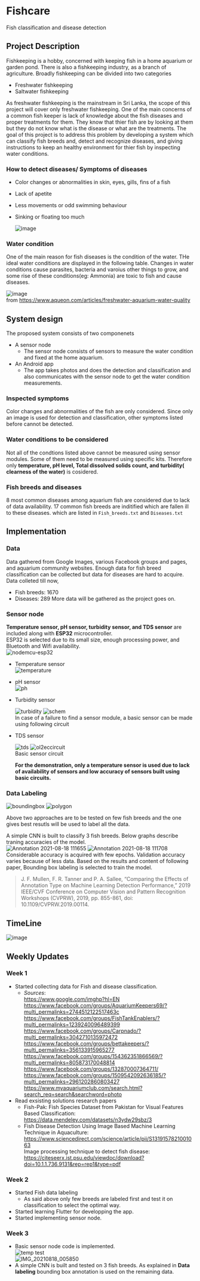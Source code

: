 # Fishcare
Fish classification and disease detection 

## Project Description
Fishkeeping is a hobby, concerned with keeping fish in a home aquarium or garden pond. There is also a fishkeeping industry, as a branch of agriculture. Broadly fishkeeping can be divided into two categories
- Freshwater fishkeeping
- Saltwater fishkeeping

As freshwater fishkeeping is the mainstream in Sri Lanka, the scope of this project will cover only freshwater fishkeeping.
One of the main concerns of a common fish keeper is lack of knowledge about the fish diseases and proper treatments for them. They know that thier fish are by looking at them but they do not know what is the disease or what are the treatments. The goal of this project is to address this problem by developing a system which can classify fish breeds and, detect and recognize diseases, and giving instructions to keep an healthy environment for thier fish by inspecting water conditions. 

### How to detect diseases/ Symptoms of diseases
- Color changes or abnormalities in skin, eyes, gills, fins of a fish
- Lack of apetite
- Less movements or odd swimming behaviour
- Sinking or floating too much

  ![image](https://user-images.githubusercontent.com/58099828/128254151-35116b31-780f-460c-8378-fca8d3d4a70e.png)

### Water condition
One of the main reason for fish diseases is the condition of the water. THe ideal water conditions are displayed in the following table. Changes in water conditions cause parasites, bacteria and varoius other things to grow, and some rise of these conditions(eg: Ammonia) are toxic to fish and cause diseases. 

  ![image](https://user-images.githubusercontent.com/58099828/128254217-4169d257-2eeb-4c3c-a08b-a59d92ea2717.png)<br/>
  from https://www.aqueon.com/articles/freshwater-aquarium-water-quality

## System design
The proposed system consists of two componenets
- A sensor node
  - The sensor node consists of sensors to measure the water condition and fixed at the home aquarium.
- An Android app
  - The app takes photos and does the detection and classification and also communicates with the sensor node to get the water condition measurements.
### Inspected symptoms
Color changes and abnormalities of the fish are only considered.
  Since only an image is used for detection and classification, other symptoms listed before cannot be detected.
### Water conditions to be considered
Not all of the condtions listed above cannot be measured using sensor modules. Some of them need to be measured using specific kits. Therefore only **temperature, pH level, Total dissolved solids count, and turbidity( clearness of the water)** is cosidered. 
### Fish breeds and diseases
8 most common diseases among aquarium fish are considered due to lack of data availability. 17 common fish breeds are inditified which are fallen ill to these diseases. which are listed in `Fish_breeds.txt` and `Diseases.txt`

## Implementation

### Data
Data gathered from Google Images, various Facebook groups and pages, and aquarium community websites. Enough data for fish breed classification can be collected but data for diseases are hard to acquire.
Data colleted till now,
- Fish breeds: 1670
- Diseases: 289
More data will be gathered as the project goes on.

### Sensor node
**Temperature sensor, pH sensor, turbidity sensor, and TDS sensor** are included along with **ESP32** microcontroller. <br/>ESP32 is selected due to its small size, enough processing power, and Bluetooth and Wifi availability. <br/>
![nodemcu-esp32](https://user-images.githubusercontent.com/58099828/128307333-e089c246-d157-439c-8022-54a8da8767b8.jpg)

- Temperature sensor <br/>
  ![temperature](https://user-images.githubusercontent.com/58099828/128306920-1fe1ff5c-5bdf-4a8b-869d-da47a248acd9.jpeg)

- pH sensor <br/>
  ![ph](https://user-images.githubusercontent.com/58099828/128306926-4fcc8d8f-5a74-49ff-a459-b2dac89308fe.jpg)

- Turbidity sensor <br/>

  ![turbidity](https://user-images.githubusercontent.com/58099828/128306934-9520d679-d163-47b4-8d98-ae5ac7a02c98.jpg)
  ![schem](https://user-images.githubusercontent.com/58099828/128307841-72dc4626-e5ef-4ac7-bd66-23556a2f695c.png)<br/>
  In case of a failure to find a sensor module, a basic sensor can be made using following circuit<br/>

- TDS sensor <br/>
 
  ![tds](https://user-images.githubusercontent.com/58099828/128306947-9c8c16ca-9b9d-4fac-9e7e-f5d8ea3bddb6.png)
  ![ol2eccircuit](https://user-images.githubusercontent.com/58099828/128308328-2bca4169-e3de-4477-8d90-5814e7dce6e2.jpg)<br/>
  Basic sensor circuit<br/>
  
  **For the demonstration, only a temperature sensor is used due to lack of availability of sensors and low accuracy of sensors built using basic circuits.**
  
  

### Data Labeling
![boundingbox](https://user-images.githubusercontent.com/58099828/129083468-037d61e1-32fd-451d-9c17-ca485d0ca21f.jpg)
![polygon](https://user-images.githubusercontent.com/58099828/129083474-6b6e5c65-5970-484b-a9d9-f6dd2735b2a2.jpg)

Above two approaches are to be tested on few fish breeds and the one gives best resutls will be used to label all the data.

A simple CNN is built to classify 3 fish breeds. Below graphs describe traning accuracies of the model.<br/>
![Annotation 2021-08-18 111655](https://user-images.githubusercontent.com/58099828/129844229-07853098-4912-4996-bacc-280014c80828.jpg)
![Annotation 2021-08-18 111708](https://user-images.githubusercontent.com/58099828/129844236-9bfcb0d7-72f0-420e-819a-3485c13a99c6.jpg) <br/>
Considerable accuracy is acquired with few epochs. Validation accuracy varies because of less data.
Based on the results and content of following paper, Bounding box labeling is selected to train the model.
> J. F. Mullen, F. R. Tanner and P. A. Sallee, “Comparing the Effects of Annotation Type on Machine Learning Detection Performance,” 2019 IEEE/CVF Conference on Computer Vision and Pattern Recognition Workshops (CVPRW), 2019, pp. 855-861, doi: 10.1109/CVPRW.2019.00114.

## TimeLine <br/>
![image](https://user-images.githubusercontent.com/58099828/129842766-a49af1f9-2eda-48f3-b019-3a30ff11fc5e.png) <br/>

## Weekly Updates

### Week 1

- Started collecting data for Fish and disease classification. <br/>
  - *Sources*: <br/>
    https://www.google.com/imghp?hl=EN <br/>
    https://www.facebook.com/groups/AquariumKeepers69/?multi_permalinks=2744512122517463c <br/>
    https://www.facebook.com/groups/FishTankEnablers/?multi_permalinks=1239240096489399 <br/>
    https://www.facebook.com/groups/Carpnado/?multi_permalinks=3042710135972472 <br/>
    https://www.facebook.com/groups/bettakeepers/?multi_permalinks=356133915965277 <br/>
    https://www.facebook.com/groups/154362351866569/?multi_permalinks=805873170048814 <br/>
    https://www.facebook.com/groups/132870007364711/ <br/>
    https://www.facebook.com/groups/1509542092636185/?multi_permalinks=2961202860803427 <br/>
    https://www.myaquariumclub.com/search.html?search_req=search&searchword=photo <br/>
- Read exsisting solutions research papers
	- Fish-Pak: Fish Species Dataset from Pakistan for Visual Features Based Classification: https://data.mendeley.com/datasets/n3ydw29sbz/3 <br/>
	- Fish Disease Detection Using Image Based Machine Learning Technique in Aquaculture: https://www.sciencedirect.com/science/article/pii/S1319157821001063 <br/>
	Image processing technique to detect fish disease: https://citeseerx.ist.psu.edu/viewdoc/download?doi=10.1.1.736.9131&rep=rep1&type=pdf <br/>

### Week 2

- Started Fish data labeling <br/>
	 - As said above only few breeds are labeled first and test it on classification to select the optimal way.<br/>
- Started learning Flutter for developping the app.
- Started implementing sensor node.

### Week 3
- Basic sensor node code is implemented. <br/>
![temp test](https://user-images.githubusercontent.com/58099828/129843450-278245d5-26ae-42b6-b6ec-ea663aac5071.jpg) <br/>
![IMG_20210818_005850](https://user-images.githubusercontent.com/58099828/129843511-602a3297-1742-4ad7-ac4b-11b4a87d7278.jpg) <br/>
- A simple CNN is built and tested on 3 fish breeds. As explained in **Data labeling** bounding box annotation is used on the remaining data. 

